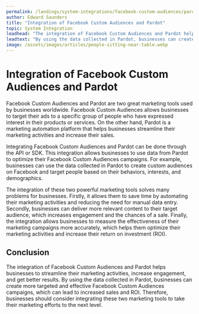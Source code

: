 ```yaml
---
permalink: /landings/system-integrations/facebook-custom-audiences/pardot
author: Edward Saunders
title: "Integration of Facebook Custom Audiences and Pardot"
topic: System Integration
leadhead: "The integration of Facebook Custom Audiences and Pardot helps businesses to streamline their marketing activities, increase engagement, and get better results"
leadtext: "By using the data collected in Pardot, businesses can create more targeted and effective Facebook Custom Audiences campaigns, which can lead to increased sales and ROI. Therefore, businesses should consider integrating these two marketing tools to take their marketing efforts to the next level."
image: /assets/images/articles/people-sitting-near-table.webp
---
```

<div class="arttext">  <h1>Integration of Facebook Custom Audiences and Pardot</h1>

  <p>Facebook Custom Audiences and Pardot are two great marketing tools used by businesses worldwide. Facebook Custom Audiences allows businesses to target their ads to a specific group of people who have expressed interest in their products or services. On the other hand, Pardot is a marketing automation platform that helps businesses streamline their marketing activities and increase their sales.</p>

  <p>Integrating Facebook Custom Audiences and Pardot can be done through the API or SDK. This integration allows businesses to use data from Pardot to optimize their Facebook Custom Audiences campaigns. For example, businesses can use the data collected in Pardot to create custom audiences on Facebook and target people based on their behaviors, interests, and demographics.</p>

  <p>The integration of these two powerful marketing tools solves many problems for businesses. Firstly, it allows them to save time by automating their marketing activities and reducing the need for manual data entry. Secondly, businesses can deliver more relevant content to their target audience, which increases engagement and the chances of a sale. Finally, the integration allows businesses to measure the effectiveness of their marketing campaigns more accurately, which helps them optimize their marketing activities and increase their return on investment (ROI).</p>

  <h2>Conclusion</h2>

  <p>The integration of Facebook Custom Audiences and Pardot helps businesses to streamline their marketing activities, increase engagement, and get better results. By using the data collected in Pardot, businesses can create more targeted and effective Facebook Custom Audiences campaigns, which can lead to increased sales and ROI. Therefore, businesses should consider integrating these two marketing tools to take their marketing efforts to the next level.</p>

</div>